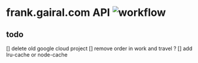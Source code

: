 # frank.gairal.com API ![workflow](https://github.com/gairal/frank-bo-node/actions/workflows/ci.yml/badge.svg)

## todo

[] delete old google cloud project
[] remove order in work and travel ?
[] add lru-cache or node-cache
